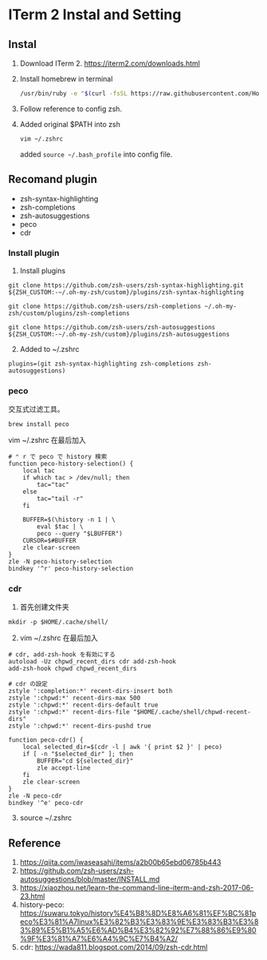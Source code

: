 # ITerm 2 Instal and Setting

## Instal

1. Download ITerm 2. <https://iterm2.com/downloads.html>

2. Install homebrew in terminal

    ```bash
    /usr/bin/ruby -e "$(curl -fsSL https://raw.githubusercontent.com/Homebrew/install/master/install)"
    ```

3. Follow reference to config zsh.

4. Added original $PATH into zsh

    ```bash
    vim ~/.zshrc
    ```

    added `source ~/.bash_profile` into config file.
    
## Recomand plugin
* zsh-syntax-highlighting
* zsh-completions
* zsh-autosuggestions
* peco 
* cdr 

### Install plugin
1. Install plugins
```
git clone https://github.com/zsh-users/zsh-syntax-highlighting.git ${ZSH_CUSTOM:-~/.oh-my-zsh/custom}/plugins/zsh-syntax-highlighting

git clone https://github.com/zsh-users/zsh-completions ~/.oh-my-zsh/custom/plugins/zsh-completions

git clone https://github.com/zsh-users/zsh-autosuggestions ${ZSH_CUSTOM:-~/.oh-my-zsh/custom}/plugins/zsh-autosuggestions
```
2. Added to ~/.zshrc
```
plugins=(git zsh-syntax-highlighting zsh-completions zsh-autosuggestions)
```

### peco
交互式过滤工具。
```
brew install peco
```
vim ~/.zshrc 在最后加入
```
# ⌃ r で peco で history 検索
function peco-history-selection() {
    local tac
    if which tac > /dev/null; then
        tac="tac"
    else
        tac="tail -r"
    fi
 
    BUFFER=$(\history -n 1 | \
        eval $tac | \
        peco --query "$LBUFFER")
    CURSOR=$#BUFFER
    zle clear-screen
}
zle -N peco-history-selection
bindkey '^r' peco-history-selection
```

### cdr
1. 首先创建文件夹
```
mkdir -p $HOME/.cache/shell/
```
2.  vim ~/.zshrc 在最后加入
```
# cdr, add-zsh-hook を有効にする
autoload -Uz chpwd_recent_dirs cdr add-zsh-hook
add-zsh-hook chpwd chpwd_recent_dirs

# cdr の設定
zstyle ':completion:*' recent-dirs-insert both
zstyle ':chpwd:*' recent-dirs-max 500
zstyle ':chpwd:*' recent-dirs-default true
zstyle ':chpwd:*' recent-dirs-file "$HOME/.cache/shell/chpwd-recent-dirs"
zstyle ':chpwd:*' recent-dirs-pushd true

function peco-cdr() {
    local selected_dir=$(cdr -l | awk '{ print $2 }' | peco)
    if [ -n "$selected_dir" ]; then
        BUFFER="cd ${selected_dir}"
        zle accept-line
    fi
    zle clear-screen
}
zle -N peco-cdr
bindkey '^e' peco-cdr
```
3. source ~/.zshrc

## Reference

1. <https://qiita.com/iwaseasahi/items/a2b00b65ebd06785b443>
2. <https://github.com/zsh-users/zsh-autosuggestions/blob/master/INSTALL.md>
3. <https://xiaozhou.net/learn-the-command-line-iterm-and-zsh-2017-06-23.html>
4. history-peco: https://suwaru.tokyo/history%E4%B8%8D%E8%A6%81%EF%BC%81peco%E3%81%A7linux%E3%82%B3%E3%83%9E%E3%83%B3%E3%83%89%E5%B1%A5%E6%AD%B4%E3%82%92%E7%88%86%E9%80%9F%E3%81%A7%E6%A4%9C%E7%B4%A2/
5. cdr: https://wada811.blogspot.com/2014/09/zsh-cdr.html

